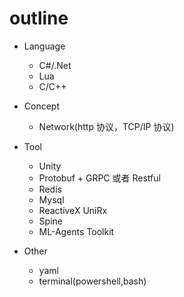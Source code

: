 # outline

- Language
  - C#/.Net
  - Lua
  - C/C++

- Concept

  - Network(http 协议，TCP/IP 协议)

- Tool

  - Unity
  - Protobuf + GRPC 或者 Restful
  - Redis
  - Mysql
  - ReactiveX UniRx
  - Spine
  - ML-Agents Toolkit

- Other
  - yaml
  - terminal(powershell,bash)
